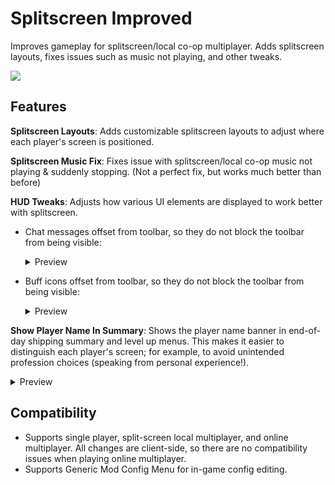 ﻿# Splitscreen Improved
Improves gameplay for splitscreen/local co-op multiplayer. Adds splitscreen layouts, fixes issues such as music not playing, and other tweaks.

![](https://i.imgur.com/rg0XCY0.png)

## Features
**Splitscreen Layouts**: Adds customizable splitscreen layouts to adjust where each player's screen is positioned.

**Splitscreen Music Fix**: Fixes issue with splitscreen/local co-op music not playing & suddenly stopping. (Not a perfect fix, but works much better than before)

**HUD Tweaks**: Adjusts how various UI elements are displayed to work better with splitscreen.
 - Chat messages offset from toolbar, so they do not block the toolbar from being visible:
   <details><summary>Preview</summary>
   
   BEFORE:
   ![](https://i.imgur.com/9t8g9qC.png)

   AFTER:
   ![](https://i.imgur.com/8HABqC3.png)
   </details>
 - Buff icons offset from toolbar, so they do not block the toolbar from being visible:
   <details><summary>Preview</summary>﻿

   BEFORE:
   ![](https://i.imgur.com/9tfhajt.png)

   AFTER:
   ![](https://i.imgur.com/XeZMlxy.png)
   </details>
**Show Player Name In Summary**: Shows the player name banner in end-of-day shipping summary and level up menus. This makes it easier to distinguish each player's screen; for example, to avoid unintended profession choices (speaking from personal experience!).
<details><summary>Preview</summary>

  ![](https://i.imgur.com/sTp58Od.png)
</details>

## Compatibility
 - Supports single player, split-screen local multiplayer, and online multiplayer. All changes are client-side, so there are no compatibility issues when playing online multiplayer.
 - Supports Generic Mod Config Menu﻿ for in-game config editing.
